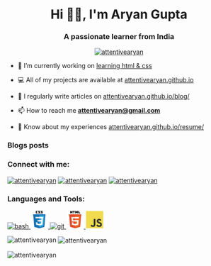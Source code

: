 <h1 align="center">Hi 👋🏻, I'm Aryan Gupta</h1>
<h3 align="center">A passionate learner from India</h3>
<p align="center"> <a href="https://twitter.com/attentivearyan" target="blank"><img src="https://img.shields.io/twitter/follow/attentivearyan?logo=twitter&style=for-the-badge" alt="attentivearyan" /></a> </p>

- 🔭 I’m currently working on [learning html & css](https://freecodecamp.org/)

- 💻 All of my projects are available at [attentivearyan.github.io](https://attentivearyan.github.io)

- 📝 I regularly write articles on [attentivearyan.github.io/blog/](https://attentivearyan.github.io/blog/)

- 📫 How to reach me **attentivearyan@gmail.com**

- 📄 Know about my experiences [attentivearyan.github.io/resume/](https://attentivearyan.github.io/resume/)

### Blogs posts
<!-- BLOG-POST-LIST:START -->
<!-- BLOG-POST-LIST:END -->

<h3 align="left">Connect with me:</h3>
<p align="left">
<a href="https://codepen.io/attentivearyan" target="blank"><img align="center" src="https://cdn.jsdelivr.net/npm/simple-icons/icons/codepen.svg" alt="attentivearyan" height="30" width="40" /></a>
<a href="https://dev.to/attentivearyan" target="blank"><img align="center" src="https://cdn.jsdelivr.net/npm/simple-icons/icons/dev-dot-to.svg" alt="attentivearyan" height="30" width="40" /></a>
<a href="https://twitter.com/attentivearyan" target="blank"><img align="center" src="https://cdn.jsdelivr.net/npm/simple-icons/icons/twitter.svg" alt="attentivearyan" height="30" width="40" /></a>
</p>

<h3 align="left">Languages and Tools:</h3>
<p align="left"> <a href="https://www.gnu.org/software/bash/" target="_blank"> <img src="https://www.vectorlogo.zone/logos/gnu_bash/gnu_bash-icon.svg" alt="bash" width="40" height="40"/> </a> <a href="https://www.w3schools.com/css/" target="_blank"> <img src="https://raw.githubusercontent.com/devicons/devicon/master/icons/css3/css3-original-wordmark.svg" alt="css3" width="40" height="40"/> </a> <a href="https://git-scm.com/" target="_blank"> <img src="https://www.vectorlogo.zone/logos/git-scm/git-scm-icon.svg" alt="git" width="40" height="40"/> </a> <a href="https://www.w3.org/html/" target="_blank"> <img src="https://raw.githubusercontent.com/devicons/devicon/master/icons/html5/html5-original-wordmark.svg" alt="html5" width="40" height="40"/> </a> <a href="https://developer.mozilla.org/en-US/docs/Web/JavaScript" target="_blank"> <img src="https://raw.githubusercontent.com/devicons/devicon/master/icons/javascript/javascript-original.svg" alt="javascript" width="40" height="40"/> </a> </p>

<p><img align="left" src="https://github-readme-stats.vercel.app/api/top-langs?username=attentivearyan&show_icons=true&locale=en&layout=compact" alt="attentivearyan" /></p>

<p>&nbsp;<img align="center" src="https://github-readme-stats.vercel.app/api?username=attentivearyan&show_icons=true&locale=en" alt="attentivearyan" /></p>

<p><img align="center" src="https://github-readme-streak-stats.herokuapp.com/?user=attentivearyan&" alt="attentivearyan" /></p>
